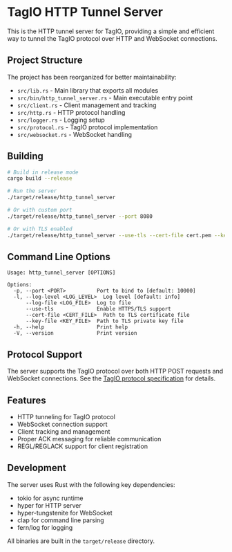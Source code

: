 # TagIO HTTP Tunnel Server

This is the HTTP tunnel server for TagIO, providing a simple and efficient way to tunnel the TagIO protocol over HTTP and WebSocket connections.

## Project Structure

The project has been reorganized for better maintainability:

- `src/lib.rs` - Main library that exports all modules
- `src/bin/http_tunnel_server.rs` - Main executable entry point
- `src/client.rs` - Client management and tracking
- `src/http.rs` - HTTP protocol handling
- `src/logger.rs` - Logging setup
- `src/protocol.rs` - TagIO protocol implementation
- `src/websocket.rs` - WebSocket handling

## Building

```bash
# Build in release mode
cargo build --release

# Run the server
./target/release/http_tunnel_server

# Or with custom port
./target/release/http_tunnel_server --port 8080

# Or with TLS enabled
./target/release/http_tunnel_server --use-tls --cert-file cert.pem --key-file key.pem
```

## Command Line Options

```
Usage: http_tunnel_server [OPTIONS]

Options:
  -p, --port <PORT>          Port to bind to [default: 10000]
  -l, --log-level <LOG_LEVEL>  Log level [default: info]
      --log-file <LOG_FILE>  Log to file
      --use-tls              Enable HTTPS/TLS support
      --cert-file <CERT_FILE>  Path to TLS certificate file
      --key-file <KEY_FILE>  Path to TLS private key file
  -h, --help                 Print help
  -V, --version              Print version
```

## Protocol Support

The server supports the TagIO protocol over both HTTP POST requests and WebSocket connections. See the [TagIO protocol specification](docs/protocol.md) for details.

## Features

- HTTP tunneling for TagIO protocol
- WebSocket connection support
- Client tracking and management
- Proper ACK messaging for reliable communication
- REGL/REGLACK support for client registration

## Development

The server uses Rust with the following key dependencies:
- tokio for async runtime
- hyper for HTTP server
- hyper-tungstenite for WebSocket
- clap for command line parsing
- fern/log for logging

All binaries are built in the `target/release` directory. 